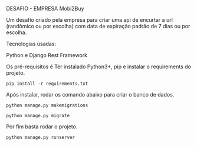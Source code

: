 DESAFIO - EMPRESA Mobi2Buy

Um desafio criado pela empresa para criar uma api de encurtar a url (randômico ou por escolha) 
com data de expiração padrão de 7 dias ou por escolha.

Tecnologias usadas: 

Python e Django Rest Framework

Os pré-requisitos é Ter instalado Python3+, pip e instalar o requirements do projeto.

`pip install -r requirements.txt`

Após instalar, rodar os comando abaixo para criar o banco de dados.

`python manage.py makemigrations`

`python manage.py migrate`

Por fim basta rodar o projeto.

`python manage.py runserver`


